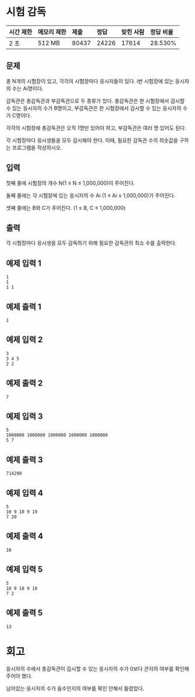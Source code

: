 # 시험 감독

| 시간 제한 | 메모리 제한 | 제출  | 정답  | 맞힌 사람 | 정답 비율 |
| :-------- | :---------- | :---- | :---- | :-------- | :-------- |
| 2 초      | 512 MB      | 80437 | 24226 | 17614     | 28.530%   |

## 문제

총 N개의 시험장이 있고, 각각의 시험장마다 응시자들이 있다. i번 시험장에 있는 응시자의 수는 Ai명이다.

감독관은 총감독관과 부감독관으로 두 종류가 있다. 총감독관은 한 시험장에서 감시할 수 있는 응시자의 수가 B명이고, 부감독관은 한 시험장에서 감시할 수 있는 응시자의 수가 C명이다.

각각의 시험장에 총감독관은 오직 1명만 있어야 하고, 부감독관은 여러 명 있어도 된다.

각 시험장마다 응시생들을 모두 감시해야 한다. 이때, 필요한 감독관 수의 최솟값을 구하는 프로그램을 작성하시오.

## 입력

첫째 줄에 시험장의 개수 N(1 ≤ N ≤ 1,000,000)이 주어진다.

둘째 줄에는 각 시험장에 있는 응시자의 수 Ai (1 ≤ Ai ≤ 1,000,000)가 주어진다.

셋째 줄에는 B와 C가 주어진다. (1 ≤ B, C ≤ 1,000,000)

## 출력

각 시험장마다 응시생을 모두 감독하기 위해 필요한 감독관의 최소 수를 출력한다.

## 예제 입력 1 

```
1
1
1 1
```

## 예제 출력 1 

```
1
```

## 예제 입력 2 

```
3
3 4 5
2 2
```

## 예제 출력 2 

```
7
```

## 예제 입력 3 

```
5
1000000 1000000 1000000 1000000 1000000
5 7
```

## 예제 출력 3 

```
714290
```

## 예제 입력 4 

```
5
10 9 10 9 10
7 20
```

## 예제 출력 4 

```
10
```

## 예제 입력 5 

```
5
10 9 10 9 10
7 2
```

## 예제 출력 5 

```
13
```

# 회고

응시자의 수에서 총감독관이 감시할 수 있는 응시자의 수가 0보다 큰지의 여부를 확인해주어야 했다.

남아있는 응시자의 수가 음수인지의 여부를 확인 안해서 틀렸었다.